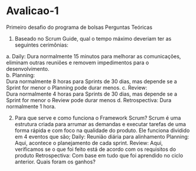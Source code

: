 # Avalicao-1
Primeiro desafio do programa de bolsas Perguntas Teóricas

1. Baseado no Scrum Guide, qual o tempo máximo deveriam ter as seguintes 
cerimônias:  
  
a. Daily: 
Dura normalmente 15 minutos para melhorar as comunicações, eliminam outras reuniões e removem impedimentos para o desenvolvimento.  
b. Planning:  
Dura normalmente 8 horas para Sprints de 30 dias, mas depende se a Sprint for menor o Planning pode durar menos.
c. Review:  
Dura normalmente 4 horas para Sprints de 30 dias, mas depende se a Sprint for menor o Review  pode durar menos
d. Retrospectiva: 
Dura normalmente 1 hora.

2. Para que serve e como funciona o Framework Scrum? 
Scrum é uma estrutura criada para arrumar as demandas e executar tarefas de uma forma rápida e com foco na qualidade do produto. Ele funciona dividido em 4 eventos que são;
Daily: Reunião diária para alinhamento
Planning:  Aqui, acontece o planejamento de cada sprint.
Review:  Aqui, verificamos se o que foi feito está de acordo com os requisitos do produto
Retrospectiva: Com base em tudo que foi aprendido no ciclo anterior. Quais foram os ganhos?
